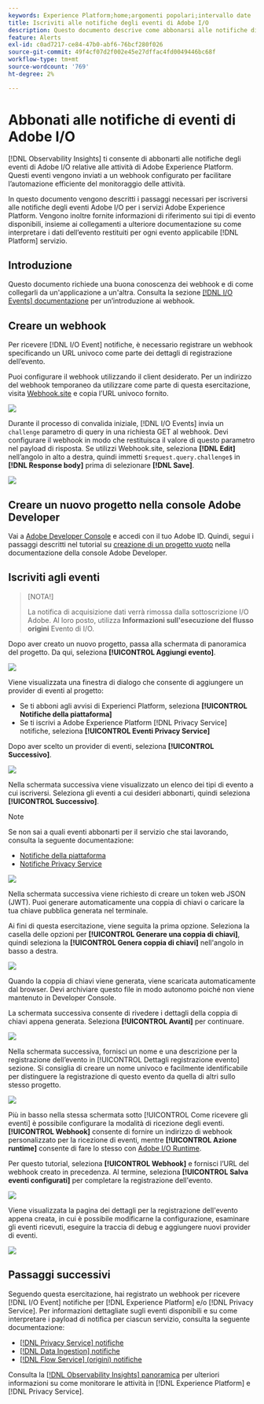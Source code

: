 ```yaml
---
keywords: Experience Platform;home;argomenti popolari;intervallo date
title: Iscriviti alle notifiche degli eventi di Adobe I/O
description: Questo documento descrive come abbonarsi alle notifiche di eventi Adobe I/O per i servizi Adobe Experience Platform. Vengono inoltre fornite informazioni di riferimento sui tipi di evento disponibili, insieme ai collegamenti a ulteriore documentazione su come interpretare i dati evento restituiti per ogni evento applicabile [!DNL Platform] servizio.
feature: Alerts
exl-id: c0ad7217-ce84-47b0-abf6-76bcf280f026
source-git-commit: 49f4cf07d2f002e45e27dffac4fd0049446bc68f
workflow-type: tm+mt
source-wordcount: '769'
ht-degree: 2%

---
```


# Abbonati alle notifiche di eventi di Adobe I/O

[!DNL Observability Insights] ti consente di abbonarti alle notifiche degli eventi di Adobe I/O relative alle attività di Adobe Experience Platform. Questi eventi vengono inviati a un webhook configurato per facilitare l’automazione efficiente del monitoraggio delle attività.

In questo documento vengono descritti i passaggi necessari per iscriversi alle notifiche degli eventi Adobe I/O per i servizi Adobe Experience Platform. Vengono inoltre fornite informazioni di riferimento sui tipi di evento disponibili, insieme ai collegamenti a ulteriore documentazione su come interpretare i dati dell’evento restituiti per ogni evento applicabile [!DNL Platform] servizio.

## Introduzione

Questo documento richiede una buona conoscenza dei webhook e di come collegarli da un&#39;applicazione a un&#39;altra. Consulta la sezione [[!DNL I/O Events] documentazione](https://www.adobe.io/apis/experienceplatform/events/docs.html#!adobedocs/adobeio-events/master/intro/webhook_docs_intro.md) per un’introduzione ai webhook.

## Creare un webhook

Per ricevere [!DNL I/O Event] notifiche, è necessario registrare un webhook specificando un URL univoco come parte dei dettagli di registrazione dell’evento.

Puoi configurare il webhook utilizzando il client desiderato. Per un indirizzo del webhook temporaneo da utilizzare come parte di questa esercitazione, visita [Webhook.site](https://webhook.site/) e copia l’URL univoco fornito.

![](../images/notifications/webhook-url.png)

Durante il processo di convalida iniziale, [!DNL I/O Events] invia un `challenge` parametro di query in una richiesta GET al webhook. Devi configurare il webhook in modo che restituisca il valore di questo parametro nel payload di risposta. Se utilizzi Webhook.site, seleziona **[!DNL Edit]** nell’angolo in alto a destra, quindi immetti `$request.query.challenge$` in **[!DNL Response body]** prima di selezionare **[!DNL Save]**.

![](../images/notifications/response-challenge.png)

## Creare un nuovo progetto nella console Adobe Developer

Vai a [Adobe Developer Console](https://www.adobe.com/go/devs_console_ui) e accedi con il tuo Adobe ID. Quindi, segui i passaggi descritti nel tutorial su [creazione di un progetto vuoto](https://developer.adobe.com/developer-console/docs/guides/projects/projects-empty/) nella documentazione della console Adobe Developer.

## Iscriviti agli eventi

>[NOTA!]
>
>La notifica di acquisizione dati verrà rimossa dalla sottoscrizione I/O Adobe. Al loro posto, utilizza **Informazioni sull&#39;esecuzione del flusso origini** Evento di I/O.

Dopo aver creato un nuovo progetto, passa alla schermata di panoramica del progetto. Da qui, seleziona **[!UICONTROL Aggiungi evento]**.

![](../images/notifications/add-event-button.png)

Viene visualizzata una finestra di dialogo che consente di aggiungere un provider di eventi al progetto:

* Se ti abboni agli avvisi di Experienci Platform, seleziona **[!UICONTROL Notifiche della piattaforma]**
* Se ti iscrivi a Adobe Experience Platform [!DNL Privacy Service] notifiche, seleziona **[!UICONTROL Eventi Privacy Service]**

Dopo aver scelto un provider di eventi, seleziona **[!UICONTROL Successivo]**.

![](../images/notifications/event-provider.png)

Nella schermata successiva viene visualizzato un elenco dei tipi di evento a cui iscriversi. Seleziona gli eventi a cui desideri abbonarti, quindi seleziona **[!UICONTROL Successivo]**.

>[!NOTE]
>
>Se non sai a quali eventi abbonarti per il servizio che stai lavorando, consulta la seguente documentazione:
>
>* [Notifiche della piattaforma](./rules.md)
>* [Notifiche Privacy Service](../../privacy-service/privacy-events.md)

![](../images/notifications/choose-event-subscriptions.png)

Nella schermata successiva viene richiesto di creare un token web JSON (JWT). Puoi generare automaticamente una coppia di chiavi o caricare la tua chiave pubblica generata nel terminale.

Ai fini di questa esercitazione, viene seguita la prima opzione. Seleziona la casella delle opzioni per **[!UICONTROL Generare una coppia di chiavi]**, quindi seleziona la **[!UICONTROL Genera coppia di chiavi]** nell&#39;angolo in basso a destra.

![](../images/notifications/generate-keypair.png)

Quando la coppia di chiavi viene generata, viene scaricata automaticamente dal browser. Devi archiviare questo file in modo autonomo poiché non viene mantenuto in Developer Console.

La schermata successiva consente di rivedere i dettagli della coppia di chiavi appena generata. Seleziona **[!UICONTROL Avanti]** per continuare.

![](../images/notifications/keypair-generated.png)

Nella schermata successiva, fornisci un nome e una descrizione per la registrazione dell’evento in [!UICONTROL Dettagli registrazione evento] sezione. Si consiglia di creare un nome univoco e facilmente identificabile per distinguere la registrazione di questo evento da quella di altri sullo stesso progetto.

![](../images/notifications/registration-details.png)

Più in basso nella stessa schermata sotto [!UICONTROL Come ricevere gli eventi] è possibile configurare la modalità di ricezione degli eventi. **[!UICONTROL Webhook]** consente di fornire un indirizzo di webhook personalizzato per la ricezione di eventi, mentre **[!UICONTROL Azione runtime]** consente di fare lo stesso con [Adobe I/O Runtime](https://www.adobe.io/apis/experienceplatform/runtime/docs.html).

Per questo tutorial, seleziona **[!UICONTROL Webhook]** e fornisci l’URL del webhook creato in precedenza. Al termine, seleziona **[!UICONTROL Salva eventi configurati]** per completare la registrazione dell&#39;evento.

![](../images/notifications/receive-events.png)

Viene visualizzata la pagina dei dettagli per la registrazione dell&#39;evento appena creata, in cui è possibile modificarne la configurazione, esaminare gli eventi ricevuti, eseguire la traccia di debug e aggiungere nuovi provider di eventi.

![](../images/notifications/registration-complete.png)

## Passaggi successivi

Seguendo questa esercitazione, hai registrato un webhook per ricevere [!DNL I/O Event] notifiche per [!DNL Experience Platform] e/o [!DNL Privacy Service]. Per informazioni dettagliate sugli eventi disponibili e su come interpretare i payload di notifica per ciascun servizio, consulta la seguente documentazione:

* [[!DNL Privacy Service] notifiche](../../privacy-service/privacy-events.md)
* [[!DNL Data Ingestion] notifiche](../../ingestion/quality/subscribe-events.md)
* [[!DNL Flow Service] (origini) notifiche](../../sources/notifications.md)

Consulta la [[!DNL Observability Insights] panoramica](../home.md) per ulteriori informazioni su come monitorare le attività in [!DNL Experience Platform] e [!DNL Privacy Service].
